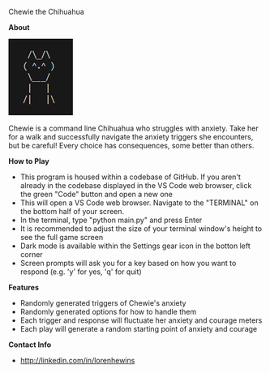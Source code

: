 Chewie the Chihuahua

**About**

![alt text](Chewie.png)

Chewie is a command line Chihuahua who struggles with anxiety.  Take her for a walk and successfully navigate the anxiety triggers she encounters, but be careful!  Every choice has consequences, some better than others.

**How to Play**
- This program is housed within a codebase of GitHub.  If you aren't already in the codebase displayed in the VS Code web browser, click the green "Code" button and open a new one
- This will open a VS Code web browser.  Navigate to the "TERMINAL" on the bottom half of your screen.
- In the terminal, type "python main.py" and press Enter
- It is recommended to adjust the size of your terminal window's height to see the full game screen
- Dark mode is available within the Settings gear icon in the botton left corner
- Screen prompts will ask you for a key based on how you want to respond (e.g. 'y' for yes, 'q' for quit)

**Features**
- Randomly generated triggers of Chewie's anxiety
- Randomly generated options for how to handle them
- Each trigger and response will fluctuate her anxiety and courage meters
- Each play will generate a random starting point of anxiety and courage

**Contact Info**
- http://linkedin.com/in/lorenhewins